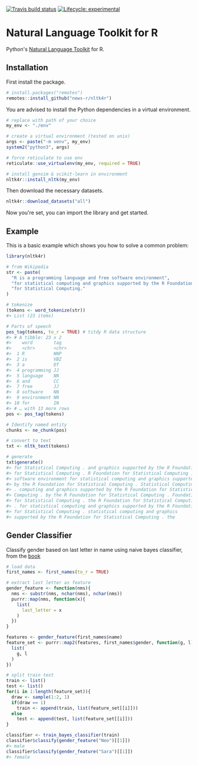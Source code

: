 
<!-- README.md is generated from README.Rmd. Please edit that file -->
<!-- badges: start -->
[![Travis build status](https://travis-ci.org/news-r/nltk4r.svg?branch=master)](https://travis-ci.org/news-r/nltk4r) [![Lifecycle: experimental](https://img.shields.io/badge/lifecycle-experimental-orange.svg)](https://www.tidyverse.org/lifecycle/#experimental) <!-- badges: end -->

Natural Language Toolkit for R
==============================

Python's [Natural Language Toolkit](https://www.nltk.org/) for R.

Installation
------------

First install the package.

``` r
# install.packages("remotes")
remotes::install_github("news-r/nltk4r")
```

You are advised to install the Python dependencies in a virtual environment.

``` r
# replace with path of your choice
my_env <- "./env"

# create a virtual environment (tested on unix)
args <- paste("-m venv", my_env)
system2("python3", args) 

# force reticulate to use env
reticulate::use_virtualenv(my_env, required = TRUE)

# install gensim & scikit-learn in environment
nltk4r::install_nltk(my_env) 
```

Then download the necessary datasets.

``` r
nltk4r::download_datasets("all")
```

Now you're set, you can import the library and get started.

Example
-------

This is a basic example which shows you how to solve a common problem:

``` r
library(nltk4r)

# from Wikipedia
str <- paste(
  "R is a programming language and free software environment",
  "for statistical computing and graphics supported by the R Foundation",
  "for Statistical Computing."
)

# tokenize
(tokens <- word_tokenize(str))
#> List (23 items)

# Parts of speech
pos_tag(tokens, to_r = TRUE) # titdy R data structure
#> # A tibble: 23 x 2
#>    word        tag  
#>    <chr>       <chr>
#>  1 R           NNP  
#>  2 is          VBZ  
#>  3 a           DT   
#>  4 programming JJ   
#>  5 language    NN   
#>  6 and         CC   
#>  7 free        JJ   
#>  8 software    NN   
#>  9 environment NN   
#> 10 for         IN   
#> # … with 13 more rows
pos <- pos_tag(tokens)

# Identify named entity
chunks <- ne_chunk(pos)

# convert to text
txt <- nltk_text(tokens)

# generate
txt$generate()
#> for Statistical Computing . and graphics supported by the R Foundation
#> for Statistical Computing . R Foundation for Statistical Computing .
#> software environment for statistical computing and graphics supported
#> by the R Foundation for Statistical Computing . Statistical Computing
#> . computing and graphics supported by the R Foundation for Statistical
#> Computing . by the R Foundation for Statistical Computing . Foundation
#> for Statistical Computing . the R Foundation for Statistical Computing
#> . for statistical computing and graphics supported by the R Foundation
#> for Statistical Computing . statistical computing and graphics
#> supported by the R Foundation for Statistical Computing . the
```

Gender Classifier
-----------------

Classify gender based on last letter in name using naive bayes classifier, from the [book](https://www.nltk.org/book/ch06.html)

``` r
# load data
first_names <- first_names(to_r = TRUE) 

# extract last letter as feature
gender_feature <- function(nms){
  nms <- substr(nms, nchar(nms), nchar(nms))
  purrr::map(nms, function(x){
    list(
      last_letter = x
    )
  })
}

features <- gender_feature(first_names$name)
feature_set <- purrr::map2(features, first_names$gender, function(g, l){
  list(
    g, l
  )
})

# split train test
train <- list()
test <- list()
for(i in 1:length(feature_set)){
  draw <- sample(1:2, 1)
  if(draw == 1)
    train <- append(train, list(feature_set[[i]]))
  else
    test <- append(test, list(feature_set[[i]]))
}

classifier <- train_bayes_classifier(train)
classifier$classify(gender_feature("Neo")[[1]])
#> male
classifier$classify(gender_feature("Sara")[[1]])
#> female
```
